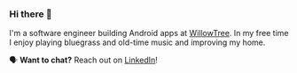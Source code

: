 ### Hi there 👋

I'm a software engineer building Android apps at [WillowTree](https://www.willowtreeapps.com/). In my free time I enjoy playing bluegrass and old-time music and improving my home.

🗣 **Want to chat?** Reach out on [LinkedIn](https://www.linkedin.com/in/ryanbrookepayne)!
